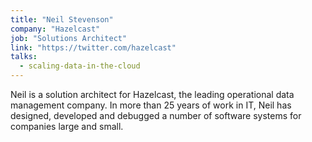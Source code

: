 ```yaml
---
title: "Neil Stevenson"
company: "Hazelcast"
job: "Solutions Architect"
link: "https://twitter.com/hazelcast"
talks:
  - scaling-data-in-the-cloud
---
```


Neil is a solution architect for Hazelcast, the leading operational data management company. In more than 25 years of work in IT, Neil has designed, developed and debugged a number of software systems for companies large and small.
